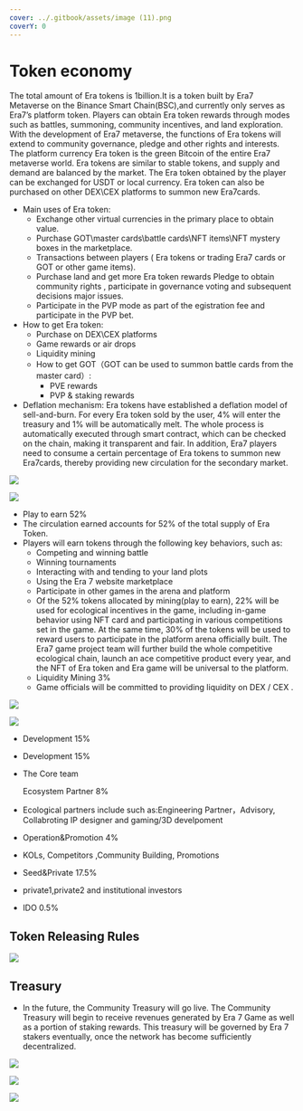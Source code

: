 ```yaml
---
cover: ../.gitbook/assets/image (11).png
coverY: 0
---
```


# Token economy

The total amount of Era tokens is 1billion.It is a token built by Era7 Metaverse on the Binance Smart Chain(BSC),and currently only serves as Era7’s platform token. Players can obtain Era token rewards through modes such as battles, summoning, community incentives, and land exploration. With the development of Era7 metaverse, the functions of Era tokens will extend to community governance, pledge and other rights and interests. The platform currency Era token is the green Bitcoin of the entire Era7 metaverse world. Era tokens are similar to stable tokens, and supply and demand are balanced by the market. The Era token obtained by the player can be exchanged for USDT or local currency. Era token can also be purchased on other DEX\CEX platforms to summon new Era7cards.

* Main uses of Era token:
  * Exchange other virtual currencies in the primary place to obtain value.
  * &#x20;Purchase GOT\master cards\battle cards\NFT items\NFT mystery boxes in the marketplace.&#x20;
  * Transactions between players ( Era tokens or trading Era7 cards or GOT or other game items).&#x20;
  * Purchase land and get more Era token rewards Pledge to obtain community rights , participate in governance voting and subsequent decisions major issues.
  * &#x20;Participate in the PVP mode as part of the egistration fee and participate in the PVP bet.
* How to get Era token:&#x20;
  * Purchase on DEX\CEX platforms&#x20;
  * Game rewards or air drops&#x20;
  * Liquidity mining&#x20;
  * How to get GOT（GOT can be used to summon battle cards from the master card）:
    * &#x20;PVE rewards
    * &#x20;PVP & staking rewards
* Deflation mechanism: Era tokens have established a deflation model of sell-and-burn. For every Era token sold by the user, 4% will enter the treasury and 1% will be automatically melt. The whole process is automatically executed through smart contract, which can be checked on the chain, making it transparent and fair. In addition, Era7 players need to consume a certain percentage of Era tokens to summon new Era7cards, thereby providing new circulation for the secondary market.

![](<../.gitbook/assets/image (6).png>)

![](<../.gitbook/assets/image (29).png>)

* Play to earn 52%&#x20;
* The circulation earned accounts for 52% of the total supply of Era Token.&#x20;
* Players will earn tokens through the following key behaviors, such as:
  * Competing and winning battle
  * Winning tournaments
  * Interacting with and tending to your land plots
  * Using the Era 7 website marketplace
  * Participate in other games in the arena and platform
  * Of the 52% tokens allocated by mining(play to earn), 22% will be used for ecological incentives in the game, including in-game behavior using NFT card and participating in various competitions set in the game. At the same time, 30% of the tokens will be used to reward users to participate in the platform arena officially built. The Era7 game project team will further build the whole competitive ecological chain, launch an ace competitive product every year, and the NFT of Era token and Era game will be universal to the platform.
  * Liquidity Mining 3%&#x20;
  * Game officials will be committed to providing liquidity on DEX / CEX .

![](<../.gitbook/assets/image (14).png>)

![](<../.gitbook/assets/image (3) (1).png>)

* Development 15%&#x20;
* Development 15%&#x20;
*   The Core team

    Ecosystem Partner 8%&#x20;
* Ecological partners include such as:Engineering Partner，Advisory, Collabroting IP designer and gaming/3D develpoment
* Operation\&Promotion 4%
* &#x20;KOLs, Competitors ,Community Building, Promotions
* Seed\&Private 17.5%
* &#x20;private1,private2 and institutional investors
* IDO 0.5%

## Token Releasing Rules

![](<../.gitbook/assets/image (21).png>)

## Treasury

* In the future, the Community Treasury will go live. The Community Treasury will begin to receive revenues generated by Era 7 Game as well as a portion of staking rewards. This treasury will be governed by Era 7 stakers eventually, once the network has become sufficiently decentralized.&#x20;

![](<../.gitbook/assets/image (4).png>)

![](<../.gitbook/assets/image (9).png>)

![](<../.gitbook/assets/image (20).png>)
